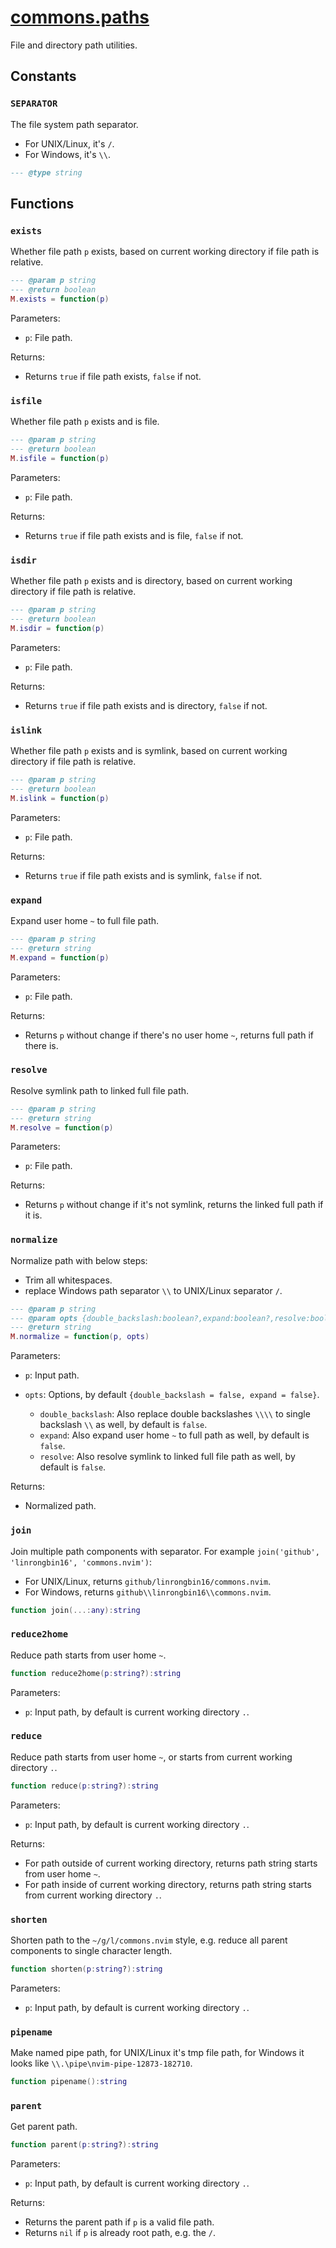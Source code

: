 <!-- markdownlint-disable MD001 MD013 MD034 MD033 MD051 -->

# [commons.paths](https://github.com/linrongbin16/commons.nvim/blob/main/lua/commons/paths.lua)

File and directory path utilities.

## Constants

### `SEPARATOR`

The file system path separator.

- For UNIX/Linux, it's `/`.
- For Windows, it's `\\`.

```lua
--- @type string
```

## Functions

### `exists`

Whether file path `p` exists, based on current working directory if file path is relative.

```lua
--- @param p string
--- @return boolean
M.exists = function(p)
```

Parameters:

- `p`: File path.

Returns:

- Returns `true` if file path exists, `false` if not.

### `isfile`

Whether file path `p` exists and is file.

```lua
--- @param p string
--- @return boolean
M.isfile = function(p)
```

Parameters:

- `p`: File path.

Returns:

- Returns `true` if file path exists and is file, `false` if not.

### `isdir`

Whether file path `p` exists and is directory, based on current working directory if file path is relative.

```lua
--- @param p string
--- @return boolean
M.isdir = function(p)
```

Parameters:

- `p`: File path.

Returns:

- Returns `true` if file path exists and is directory, `false` if not.

### `islink`

Whether file path `p` exists and is symlink, based on current working directory if file path is relative.

```lua
--- @param p string
--- @return boolean
M.islink = function(p)
```

Parameters:

- `p`: File path.

Returns:

- Returns `true` if file path exists and is symlink, `false` if not.

### `expand`

Expand user home `~` to full file path.

```lua
--- @param p string
--- @return string
M.expand = function(p)
```

Parameters:

- `p`: File path.

Returns:

- Returns `p` without change if there's no user home `~`, returns full path if there is.

### `resolve`

Resolve symlink path to linked full file path.

```lua
--- @param p string
--- @return string
M.resolve = function(p)
```

Parameters:

- `p`: File path.

Returns:

- Returns `p` without change if it's not symlink, returns the linked full path if it is.

### `normalize`

Normalize path with below steps:

- Trim all whitespaces.
- replace Windows path separator `\\` to UNIX/Linux separator `/`.

```lua
--- @param p string
--- @param opts {double_backslash:boolean?,expand:boolean?,resolve:boolean?}?
--- @return string
M.normalize = function(p, opts)
```

Parameters:

- `p`: Input path.
- `opts`: Options, by default `{double_backslash = false, expand = false}`.

  - `double_backslash`: Also replace double backslashes `\\\\` to single backslash `\\` as well, by default is `false`.
  - `expand`: Also expand user home `~` to full path as well, by default is `false`.
  - `resolve`: Also resolve symlink to linked full file path as well, by default is `false`.

Returns:

- Normalized path.

### `join`

Join multiple path components with separator. For example `join('github', 'linrongbin16', 'commons.nvim')`:

- For UNIX/Linux, returns `github/linrongbin16/commons.nvim`.
- For Windows, returns `github\\linrongbin16\\commons.nvim`.

```lua
function join(...:any):string
```

### `reduce2home`

Reduce path starts from user home `~`.

```lua
function reduce2home(p:string?):string
```

Parameters:

- `p`: Input path, by default is current working directory `.`.

### `reduce`

Reduce path starts from user home `~`, or starts from current working directory `.`.

```lua
function reduce(p:string?):string
```

Parameters:

- `p`: Input path, by default is current working directory `.`.

Returns:

- For path outside of current working directory, returns path string starts from user home `~`.
- For path inside of current working directory, returns path string starts from current working directory `.`.

### `shorten`

Shorten path to the `~/g/l/commons.nvim` style, e.g. reduce all parent components to single character length.

```lua
function shorten(p:string?):string
```

Parameters:

- `p`: Input path, by default is current working directory `.`.

### `pipename`

Make named pipe path, for UNIX/Linux it's tmp file path, for Windows it looks like `\\.\pipe\nvim-pipe-12873-182710`.

```lua
function pipename():string
```

### `parent`

Get parent path.

```lua
function parent(p:string?):string
```

Parameters:

- `p`: Input path, by default is current working directory `.`.

Returns:

- Returns the parent path if `p` is a valid file path.
- Returns `nil` if `p` is already root path, e.g. the `/`.
